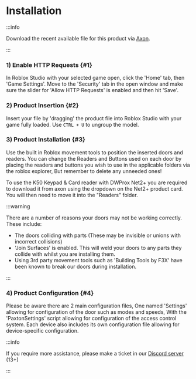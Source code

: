 
# Installation

:::info

Download the recent available file for this product via [Axon](https://axon.whitehill.club).

:::
### 1) Enable HTTP Requests {#1}
In Roblox Studio with your selected game open, click the 'Home' tab, then 'Game Settings'. Move to the 'Security' tab in the open window and make sure the slider for 'Allow HTTP Requests' is enabled and then hit 'Save'.

### 2) Product Insertion {#2}
Insert your file by 'dragging' the product file into Roblox Studio with your game fully loaded. Use `CTRL + U` to ungroup the model.

### 3) Product Installation {#3}
Use the built in Roblox movement tools to position the inserted doors and readers.
You can change the Readers and Buttons used on each door by placing the readers and buttons you wish to use in the applicable folders via the roblox explorer, But remember to delete any unneeded ones!

To use the K50 Keypad & Card reader with DWProx Net2+ you are required to download it from axon using the dropdown on the Net2+ product card. You will then need to move it into the "Readers" folder.

:::warning

There are a number of reasons your doors may not be working correctly. These include:
- The doors colliding with parts (These may be invisible or unions with incorrect collisions)
- 'Join Surfaces' is enabled. This will weld your doors to any parts they collide with whilst you are installing them.
- Using 3rd party movement tools such as 'Building Tools by F3X' have been known to break our doors during installation.

:::

### 4) Product Configuration {#4}
Please be aware there are 2 main configuration files, One named 'Settings' allowing for configuration of the door such as modes and speeds, With the 'PaxtonSettings' script allowing for configuration of the access control system. Each device also includes its own configuration file allowing for device-specific configuration.

:::info

If you require more assistance, please make a ticket in our [Discord server](https://whitehill.club/discord) (13+)

:::
